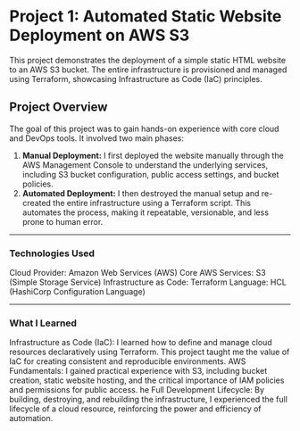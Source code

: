 # Project 1: Automated Static Website Deployment on AWS S3

This project demonstrates the deployment of a simple static HTML website to an AWS S3 bucket. The entire infrastructure is provisioned and managed using Terraform, showcasing Infrastructure as Code (IaC) principles.

## Project Overview

The goal of this project was to gain hands-on experience with core cloud and DevOps tools. It involved two main phases:
1.  **Manual Deployment:** I first deployed the website manually through the AWS Management Console to understand the underlying services, including S3 bucket configuration, public access settings, and bucket policies.
2.  **Automated Deployment:** I then destroyed the manual setup and re-created the entire infrastructure using a Terraform script. This automates the process, making it repeatable, versionable, and less prone to human error.

---

### Technologies Used
Cloud Provider: Amazon Web Services (AWS)
Core AWS Services: S3 (Simple Storage Service)
Infrastructure as Code: Terraform
Language: HCL (HashiCorp Configuration Language)

---

### What I Learned
Infrastructure as Code (IaC): I learned how to define and manage cloud resources declaratively using Terraform. This project taught me the value of IaC for creating consistent and reproducible environments.
AWS Fundamentals: I gained practical experience with S3, including bucket creation, static website hosting, and the critical importance of IAM policies and permissions for public access.
he Full Development Lifecycle: By building, destroying, and rebuilding the infrastructure, I experienced the full lifecycle of a cloud resource, reinforcing the power and efficiency of automation.

